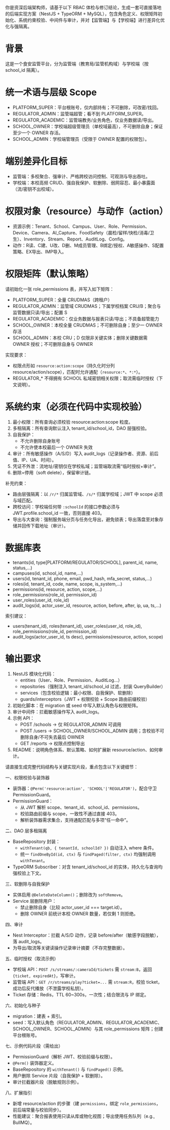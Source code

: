 你是资深后端架构师，请基于以下 RBAC 体检与修订结论，生成一套可直接落地的后端实现方案（NestJS + TypeORM + MySQL），包含角色定义、权限矩阵初始化、系统约束校验、中间件与审计，并对【监管端】与【学校端】进行差异化优化与强隔离。

# 背景
这是一个食安监管平台，分为监管端（教育局/监管机构域）与学校端（按 school_id 隔离）。

# 统一术语与层级 Scope
- PLATFORM_SUPER：平台根账号，仅内部持有；不可删除，可改密/找回。
- REGULATOR_ADMIN：监管端超管；看不到 PLATFORM_SUPER。
- REGULATOR_ACADEMIC：监管端教务/业务角色，仅业务数据读/导出。
- SCHOOL_OWNER：学校端超级管理员（单校域最高），不可删除自身；保证至少一个 OWNER 存活。
- SCHOOL_ADMIN：学校端管理员（受限于 OWNER 配置的权限包）。

# 端别差异化目标
- 监管端：多校聚合、强审计、严格跨校访问控制、可观测与导出吞吐。
- 学校端：本校高频 CRUD、强自我保护、软删除、弱网容忍、最小暴露面（流/密钥不出校域）。

# 权限对象（resource）与动作（action）
- 资源示例：Tenant、School、Campus、User、Role、Permission、Device、Camera、AI_Capture、FoodSafety（晨检/留样/快检/消毒/卫生）、Inventory、Stream、Report、AuditLog、Config。
- 动作：R读、C建、U改、D删、M成员管理、B绑定/授权、A敏感操作、S配置策略、EX导出、IMP导入。

# 权限矩阵（默认策略）
请初始化一张 role_permissions 表，并写入如下矩阵：
- PLATFORM_SUPER：全量 CRUDMAS（跨租户）
- REGULATOR_ADMIN：监管域 CRUDMAS；下属学校档案 CRU/B；聚合与监管数据只读/导出；配置 S
- REGULATOR_ACADEMIC：仅业务数据与报表只读/导出；不具备超管能力
- SCHOOL_OWNER：本校全量 CRUDMAS；不可删除自身；至少一 OWNER 存活
- SCHOOL_ADMIN：本校 CRU；D 仅限非关键实体；删除关键数据需 OWNER 授权；不可删除自身与 OWNER

实现要求：
- 权限点形如 `resource:action:scope`（持久化时分列 resource/action/scope），匹配时允许通配（`resource:*`、`*:*`）。
- REGULATOR_* 不得拥有 SCHOOL 私域密钥相关权限；取流需临时授权（下文说明）。

# 系统约束（必须在代码中实现校验）
1. 最小权限：所有查询必须校验 resource:action:scope 粒度。
2. 多租隔离：所有查询默认注入 tenant_id/school_id，DAO 层强校验。
3. 自我保护：
   - 不允许删除自身账号
   - 不允许使本校最后一个 OWNER 失效
4. 审计：所有敏感操作（A/S/D）写入 audit_logs（记录操作者、资源、前后值、IP、UA、时间）。
5. 凭证不外泄：流地址/密钥仅在学校私域；监管端取流需“临时授权+审计”。
6. 删除=停用（soft delete），保留审计链。

补充约束：
- 路由层强隔离：以 `/r/*` 归属监管域、`/s/*` 归属学校域；JWT 中 scope 必须与域匹配。
- 跨校访问：学校端任何带 `:schoolId` 的接口参数必须与 JWT.profile.school_id 一致，否则直接 403。
- 导出与大查询：强制服务端分页与任务化导出，避免锁表；导出落盘至对象存储并回传下载地址（审计）。

# 数据库表
- tenants(id, type[PLATFORM/REGULATOR/SCHOOL], parent_id, name, status,…)
- campuses(id, school_id, name,…)
- users(id, tenant_id, phone, email, pwd_hash, mfa_secret, status,…)
- roles(id, tenant_id, code, name, scope, is_system,…)
- permissions(id, resource, action, scope,…)
- role_permissions(role_id, permission_id)
- user_roles(user_id, role_id)
- audit_logs(id, actor_user_id, resource, action, before, after, ip, ua, ts,…)

索引建议：
- users(tenant_id), roles(tenant_id), user_roles(user_id, role_id), role_permissions(role_id, permission_id)
- audit_logs(actor_user_id, ts desc), permissions(resource, action, scope)

# 输出要求
1. NestJS 模块化代码：
   - entities（User、Role、Permission、AuditLog…）
   - repositories（强制注入 tenant_id/school_id 过滤，封装 QueryBuilder）
   - services（包含校验逻辑：最小权限、自我保护、软删除）
   - guards/interceptors（JWT + 权限校验 + Scope 路由前缀校验）
2. 初始化脚本：在 migration 或 seed 中写入默认角色与权限矩阵。
3. 审计中间件：拦截敏感操作写入 audit_logs。
4. 示例 API：
   - POST /schools → 仅 REGULATOR_ADMIN 可调用
   - POST /users → SCHOOL_OWNER/SCHOOL_ADMIN 调用；含校验不可删除自身/不可失去最后 OWNER
   - GET /reports → 权限点控制导出
5. README：说明角色体系、默认策略、如何扩展新 resource/action、如何审计。

请直接生成完整代码结构与关键实现片段，重点包含以下关键细节：

一、权限校验与装饰器
- 装饰器：`@Perm('resource:action', 'SCHOOL'|'REGULATOR')`，配合守卫 PermissionGuard。
- PermissionGuard：
  - 从 JWT 解析 scope、tenant_id、school_id、permissions。
  - 校验路由前缀与 scope，一致性不通过直接 403。
  - 解析装饰器需求集合，支持通配匹配与多项“任一命中”。

二、DAO 层多租隔离
- BaseRepository 封装：
  - `withTenant(qb, { tenantId, schoolId? })` 自动注入 where 条件。
  - 统一 `findOneById(id, ctx)` 与 `findPaged(filter, ctx)` 均强制调用 `withTenant`。
- TypeORM Subscriber：对含 tenant_id/school_id 的实体，持久化与查询均强校验上下文。

三、软删除与自我保护
- 实体启用 `@DeleteDateColumn()`；删除改为 `softRemove`。
- Service 层删除用户：
  - 禁止删除自身（比较 actor_user_id === target.id）。
  - 删除 OWNER 前统计本校 OWNER 数量，若仅剩 1 则拒绝。

四、审计
- Nest Interceptor：拦截 A/S/D 动作，记录 before/after（敏感字段脱敏），落 audit_logs。
- 为导出/取流等关键读操作记录审计摘要（不存完整数据）。

五、临时授权（取流示例）
- 学校端 API：`POST /s/streams/:cameraId/tickets` 需 `stream:B`，返回 `{ticket, expiredAt}`，写审计。
- 监管端 API：`GET /r/streams/play?ticket=...` 需 `stream:R`，校验 ticket，成功后反代播放（不泄露学校私钥）。
- Ticket 存储：Redis，TTL 60~300s，一次性；结合限流与 IP 绑定。

六、初始化与种子
- migration：建表 + 索引。
- seed：写入默认角色（REGULATOR_ADMIN、REGULATOR_ACADEMIC、SCHOOL_OWNER、SCHOOL_ADMIN）与其 role_permissions 矩阵；创建平台根账号。

七、示例代码片段（需给出）
- PermissionGuard（解析 JWT、校验前缀与权限）。
- `@Perm()` 装饰器定义。
- BaseRepository 的 `withTenant()` 与 `findPaged()` 示例。
- 用户删除 Service 片段（自我保护 + 软删除）。
- 审计拦截器片段（脱敏规则示例）。

八、扩展指引
- 新增 resource/action 的步骤（建 `permissions`，绑定 `role_permissions`，前后端常量与校验同步）。
- 性能建议：聚合报表使用只读从库或物化视图；导出使用任务队列（e.g., BullMQ）。

